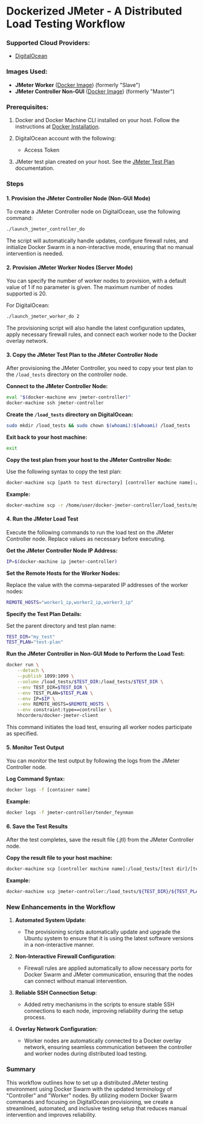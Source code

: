 # Dockerized JMeter - A Distributed Load Testing Workflow

### Supported Cloud Providers:
- [DigitalOcean](https://www.digitalocean.com/join/)

### Images Used:
- **JMeter Worker** ([Docker Image](https://hub.docker.com/r/hhcordero/docker-jmeter-server)) (formerly "Slave")
- **JMeter Controller Non-GUI** ([Docker Image](https://hub.docker.com/r/hhcordero/docker-jmeter-client)) (formerly "Master")

### Prerequisites:
1. Docker and Docker Machine CLI installed on your host. Follow the instructions at [Docker Installation](https://docs.docker.com/installation/).
2. DigitalOcean account with the following:
   - Access Token

3. JMeter test plan created on your host. See the [JMeter Test Plan](http://jmeter.apache.org/usermanual/build-web-test-plan.html) documentation.

### Steps

#### 1. Provision the JMeter Controller Node (Non-GUI Mode)

To create a JMeter Controller node on DigitalOcean, use the following command:
```bash
./launch_jmeter_controller_do
```

The script will automatically handle updates, configure firewall rules, and initialize Docker Swarm in a non-interactive mode, ensuring that no manual intervention is needed.

#### 2. Provision JMeter Worker Nodes (Server Mode)

You can specify the number of worker nodes to provision, with a default value of 1 if no parameter is given. The maximum number of nodes supported is 20.

For DigitalOcean:
```bash
./launch_jmeter_worker_do 2
```

The provisioning script will also handle the latest configuration updates, apply necessary firewall rules, and connect each worker node to the Docker overlay network.

#### 3. Copy the JMeter Test Plan to the JMeter Controller Node

After provisioning the JMeter Controller, you need to copy your test plan to the `/load_tests` directory on the controller node.

**Connect to the JMeter Controller Node:**
```bash
eval "$(docker-machine env jmeter-controller)"
docker-machine ssh jmeter-controller
```

**Create the `/load_tests` directory on DigitalOcean:**
```bash
sudo mkdir /load_tests && sudo chown $(whoami):$(whoami) /load_tests
```

**Exit back to your host machine:**
```bash
exit
```

**Copy the test plan from your host to the JMeter Controller Node:**

Use the following syntax to copy the test plan:
```bash
docker-machine scp [path to test directory] [controller machine name]:/load_tests
```

**Example:**
```bash
docker-machine scp -r /home/user/docker-jmeter-controller/load_tests/my_test jmeter-controller:/load_tests
```

#### 4. Run the JMeter Load Test

Execute the following commands to run the load test on the JMeter Controller node. Replace values as necessary before executing.

**Get the JMeter Controller Node IP Address:**
```bash
IP=$(docker-machine ip jmeter-controller)
```

**Set the Remote Hosts for the Worker Nodes:**

Replace the value with the comma-separated IP addresses of the worker nodes:
```bash
REMOTE_HOSTS="worker1_ip,worker2_ip,worker3_ip"
```

**Specify the Test Plan Details:**

Set the parent directory and test plan name:
```bash
TEST_DIR="my_test"
TEST_PLAN="test-plan"
```

**Run the JMeter Controller in Non-GUI Mode to Perform the Load Test:**
```bash
docker run \
    --detach \
    --publish 1099:1099 \
    --volume /load_tests/$TEST_DIR:/load_tests/$TEST_DIR \
    --env TEST_DIR=$TEST_DIR \
    --env TEST_PLAN=$TEST_PLAN \
    --env IP=$IP \
    --env REMOTE_HOSTS=$REMOTE_HOSTS \
    --env constraint:type==controller \
    hhcordero/docker-jmeter-client
```

This command initiates the load test, ensuring all worker nodes participate as specified.

#### 5. Monitor Test Output

You can monitor the test output by following the logs from the JMeter Controller node.

**Log Command Syntax:**
```bash
docker logs -f [container name]
```

**Example:**
```bash
docker logs -f jmeter-controller/tender_feynman
```

#### 6. Save the Test Results

After the test completes, save the result file (.jtl) from the JMeter Controller node.

**Copy the result file to your host machine:**
```bash
docker-machine scp [controller machine name]:/load_tests/[test dir]/[test plan result] [path to test directory]
```

**Example:**
```bash
docker-machine scp jmeter-controller:/load_tests/${TEST_DIR}/${TEST_PLAN}.jtl /home/user/docker-jmeter-controller/load_tests/my_test/.
```

### New Enhancements in the Workflow

1. **Automated System Update**:
   - The provisioning scripts automatically update and upgrade the Ubuntu system to ensure that it is using the latest software versions in a non-interactive manner.

2. **Non-Interactive Firewall Configuration**:
   - Firewall rules are applied automatically to allow necessary ports for Docker Swarm and JMeter communication, ensuring that the nodes can connect without manual intervention.

3. **Reliable SSH Connection Setup**:
   - Added retry mechanisms in the scripts to ensure stable SSH connections to each node, improving reliability during the setup process.

4. **Overlay Network Configuration**:
   - Worker nodes are automatically connected to a Docker overlay network, ensuring seamless communication between the controller and worker nodes during distributed load testing.

### Summary

This workflow outlines how to set up a distributed JMeter testing environment using Docker Swarm with the updated terminology of "Controller" and "Worker" nodes. By utilizing modern Docker Swarm commands and focusing on DigitalOcean provisioning, we create a streamlined, automated, and inclusive testing setup that reduces manual intervention and improves reliability.
